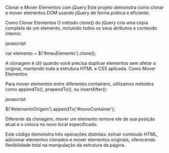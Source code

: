 Clonar e Mover Elementos com jQuery
Este projeto demonstra como clonar e mover elementos DOM usando jQuery de forma prática e eficiente.

Como Clonar Elementos
O método clone() do jQuery cria uma cópia completa de um elemento, incluindo todos os seus atributos e conteúdo interno:

javascript

var elemento = $('#meuElemento').clone();

A clonagem é útil quando você precisa duplicar elementos sem afetar o original, mantendo toda a estrutura HTML e CSS aplicada.
Como Mover Elementos

Para mover elementos entre diferentes containers, utilizamos métodos como appendTo(), prependTo(), ou insertAfter():

javascript

$('#elementoOrigem').appendTo('#novoContainer');

Diferente da clonagem, mover um elemento remove ele de sua posição atual e o coloca no novo local especificado.

Este código demonstra três operações distintas: extrair conteúdo HTML, adicionar elementos clonados e mover elementos originais, oferecendo flexibilidade total na manipulação da estrutura da página.
